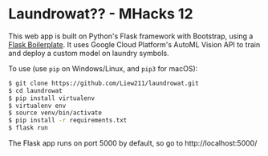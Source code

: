 # Laundrowat?? - MHacks 12

This web app is built on Python's Flask framework with Bootstrap, using a [Flask Boilerplate](https://github.com/realpython/flask-boilerplate).  It uses Google Cloud Platform's AutoML Vision API to train and deploy a custom model on laundry symbols.

To use (use `pip` on Windows/Linux, and `pip3` for macOS):
```bash
$ git clone https://github.com/Liew211/laundrowat.git
$ cd laundrowat
$ pip install virtualenv
$ virtualenv env
$ source venv/bin/activate
$ pip install -r requirements.txt
$ flask run 
```
The Flask app runs on port 5000 by default, so go to http://localhost:5000/
